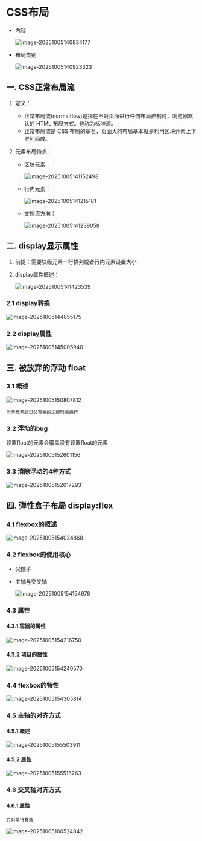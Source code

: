 # CSS布局

- 内容

  ![image-20251005140834177](C:\Users\ASUS\AppData\Roaming\Typora\typora-user-images\image-20251005140834177.png)

- 布局类别

  ![image-20251005140923323](C:\Users\ASUS\AppData\Roaming\Typora\typora-user-images\image-20251005140923323.png)

## 一. CSS正常布局流

1. 定义：

   - 正常布局流(normalflow)是指在不对页面进行任何布局控制时，浏览器默认的 HTML 布局方式。也称为标准流。
   - 正常布局流是 CSS 布局的基石，页面大的布局基本就是利用区块元素上下罗列而成。

2. 元素布局特点：

   - 区块元素：

     ![image-20251005141152498](C:\Users\ASUS\AppData\Roaming\Typora\typora-user-images\image-20251005141152498.png)

   - 行内元素：

     ![image-20251005141215181](C:\Users\ASUS\AppData\Roaming\Typora\typora-user-images\image-20251005141215181.png)

   - 文档流方向：

     ![image-20251005141239058](C:\Users\ASUS\AppData\Roaming\Typora\typora-user-images\image-20251005141239058.png)

## 二. display显示属性

1. 前提：需要块级元素一行排列或者行内元素设置大小

2. display属性概述：

   ![image-20251005141423539](C:\Users\ASUS\AppData\Roaming\Typora\typora-user-images\image-20251005141423539.png)

### 2.1 display转换

![image-20251005144855175](D:\桌面\前端\现代布局\assets\image-20251005144855175.png)

### 2.2 display属性

![image-20251005145005940](D:\桌面\前端\现代布局\assets\image-20251005145005940.png)

## 三. 被放弃的浮动 float

### 3.1 概述

![image-20251005150807812](D:\桌面\前端\现代布局\assets\image-20251005150807812.png)

`当子元素超过父容器的边缘时会换行`

### 3.2 浮动的bug

设置float的元素会覆盖没有设置float的元素

![image-20251005152601156](D:\桌面\前端\现代布局\assets\image-20251005152601156.png)

### 3.3 清除浮动的4种方式

![image-20251005152617293](D:\桌面\前端\现代布局\assets\image-20251005152617293.png)

## 四. 弹性盒子布局 display:flex

### 4.1 flexbox的概述

![image-20251005154034868](D:\桌面\前端\现代布局\assets\image-20251005154034868.png)

### 4.2 flexbox的使用核心

- 父控子

- 主轴与交叉轴

  ![image-20251005154154978](D:\桌面\前端\现代布局\assets\image-20251005154154978.png)

### 4.3 属性

#### 4.3.1 容器的属性

![image-20251005154216750](D:\桌面\前端\现代布局\assets\image-20251005154216750.png)

#### 4.3.2 项目的属性

![image-20251005154240570](D:\桌面\前端\现代布局\assets\image-20251005154240570.png)

### 4.4 flexbox的特性

![image-20251005154305814](D:\桌面\前端\现代布局\assets\image-20251005154305814.png)

### 4.5 主轴的对齐方式

#### 4.5.1 概述

![image-20251005155503911](D:\桌面\前端\现代布局\assets\image-20251005155503911.png)

#### 4.5.2 属性

![image-20251005155516263](D:\桌面\前端\现代布局\assets\image-20251005155516263.png)

### 4.6 交叉轴对齐方式

#### 4.6.1 属性

`只对单行有效`

![image-20251005160524842](D:\桌面\前端\现代布局\assets\image-20251005160524842.png)